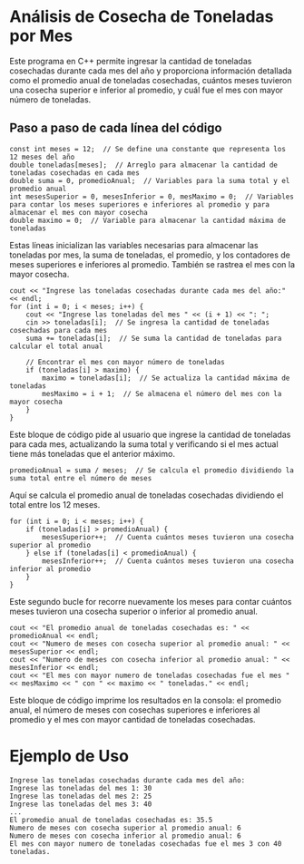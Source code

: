 # Análisis de Cosecha de Toneladas por Mes

Este programa en C++ permite ingresar la cantidad de toneladas cosechadas durante cada mes del año y proporciona información detallada como el promedio anual de toneladas cosechadas, cuántos meses tuvieron una cosecha superior e inferior al promedio, y cuál fue el mes con mayor número de toneladas.

## Paso a paso de cada línea del código

```
const int meses = 12;  // Se define una constante que representa los 12 meses del año
double toneladas[meses];  // Arreglo para almacenar la cantidad de toneladas cosechadas en cada mes
double suma = 0, promedioAnual;  // Variables para la suma total y el promedio anual
int mesesSuperior = 0, mesesInferior = 0, mesMaximo = 0;  // Variables para contar los meses superiores e inferiores al promedio y para almacenar el mes con mayor cosecha
double maximo = 0;  // Variable para almacenar la cantidad máxima de toneladas
```

Estas líneas inicializan las variables necesarias para almacenar las toneladas por mes, la suma de toneladas, el promedio, y los contadores de meses superiores e inferiores al promedio. También se rastrea el mes con la mayor cosecha.

````
cout << "Ingrese las toneladas cosechadas durante cada mes del año:" << endl;
for (int i = 0; i < meses; i++) {
    cout << "Ingrese las toneladas del mes " << (i + 1) << ": ";
    cin >> toneladas[i];  // Se ingresa la cantidad de toneladas cosechadas para cada mes
    suma += toneladas[i];  // Se suma la cantidad de toneladas para calcular el total anual

    // Encontrar el mes con mayor número de toneladas
    if (toneladas[i] > maximo) {
        maximo = toneladas[i];  // Se actualiza la cantidad máxima de toneladas
        mesMaximo = i + 1;  // Se almacena el número del mes con la mayor cosecha
    }
}
````

Este bloque de código pide al usuario que ingrese la cantidad de toneladas para cada mes, actualizando la suma total y verificando si el mes actual tiene más toneladas que el anterior máximo.

````
promedioAnual = suma / meses;  // Se calcula el promedio dividiendo la suma total entre el número de meses

````

Aquí se calcula el promedio anual de toneladas cosechadas dividiendo el total entre los 12 meses.

````
for (int i = 0; i < meses; i++) {
    if (toneladas[i] > promedioAnual) {
        mesesSuperior++;  // Cuenta cuántos meses tuvieron una cosecha superior al promedio
    } else if (toneladas[i] < promedioAnual) {
        mesesInferior++;  // Cuenta cuántos meses tuvieron una cosecha inferior al promedio
    }
}
````
Este segundo bucle for recorre nuevamente los meses para contar cuántos meses tuvieron una cosecha superior o inferior al promedio anual.

````
cout << "El promedio anual de toneladas cosechadas es: " << promedioAnual << endl;
cout << "Numero de meses con cosecha superior al promedio anual: " << mesesSuperior << endl;
cout << "Numero de meses con cosecha inferior al promedio anual: " << mesesInferior << endl;
cout << "El mes con mayor numero de toneladas cosechadas fue el mes " << mesMaximo << " con " << maximo << " toneladas." << endl;
````

Este bloque de código imprime los resultados en la consola: el promedio anual, el número de meses con cosechas superiores e inferiores al promedio y el mes con mayor cantidad de toneladas cosechadas.

# Ejemplo de Uso

````
Ingrese las toneladas cosechadas durante cada mes del año:
Ingrese las toneladas del mes 1: 30
Ingrese las toneladas del mes 2: 25
Ingrese las toneladas del mes 3: 40
...
El promedio anual de toneladas cosechadas es: 35.5
Numero de meses con cosecha superior al promedio anual: 6
Numero de meses con cosecha inferior al promedio anual: 6
El mes con mayor numero de toneladas cosechadas fue el mes 3 con 40 toneladas.
````